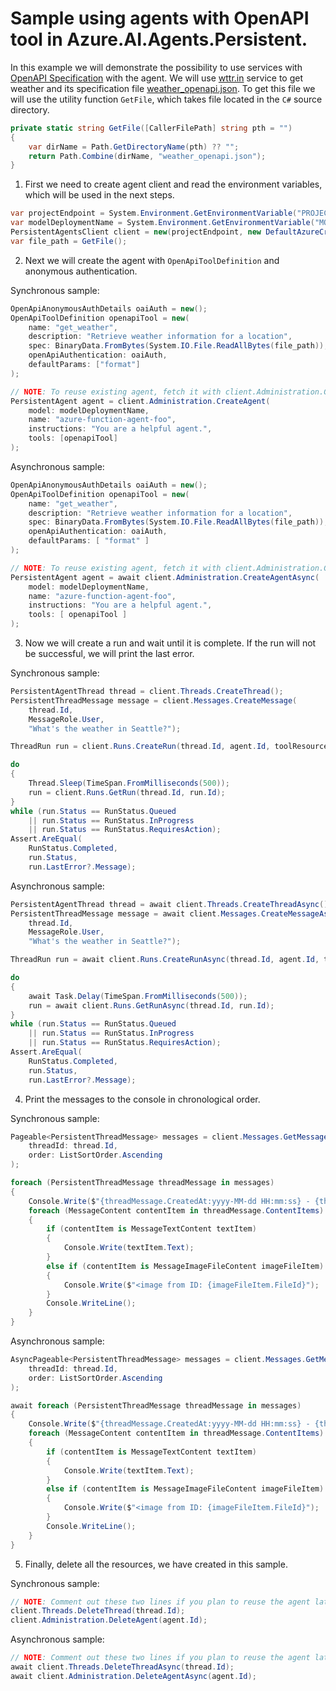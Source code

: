 # Sample using agents with OpenAPI tool in Azure.AI.Agents.Persistent.

In this example we will demonstrate the possibility to use services with [OpenAPI Specification](https://en.wikipedia.org/wiki/OpenAPI_Specification) with the agent. We will use [wttr.in](https://wttr.in) service to get weather and its specification file [weather_openapi.json](https://github.com/Azure/azure-sdk-for-net/blob/main/sdk/ai/Azure.AI.Agents.Persistent/tests/Samples/weather_openapi.json). To get this file we will use the utility function `GetFile`, which takes file located in the `C#` source directory.
```C# Snippet:AgentsOpenAPICallingExample_GetFile
private static string GetFile([CallerFilePath] string pth = "")
{
    var dirName = Path.GetDirectoryName(pth) ?? "";
    return Path.Combine(dirName, "weather_openapi.json");
}
```

1. First we need to create agent client and read the environment variables, which will be used in the next steps.
```C# Snippet:AgentsOpenAPICallingExample_CreateClient
var projectEndpoint = System.Environment.GetEnvironmentVariable("PROJECT_ENDPOINT");
var modelDeploymentName = System.Environment.GetEnvironmentVariable("MODEL_DEPLOYMENT_NAME");
PersistentAgentsClient client = new(projectEndpoint, new DefaultAzureCredential());
var file_path = GetFile();
```

2. Next we will create the agent with `OpenApiToolDefinition` and anonymous authentication.

Synchronous sample:
```C# Snippet:AgentsOpenAPISyncDefineFunctionTools
OpenApiAnonymousAuthDetails oaiAuth = new();
OpenApiToolDefinition openapiTool = new(
    name: "get_weather",
    description: "Retrieve weather information for a location",
    spec: BinaryData.FromBytes(System.IO.File.ReadAllBytes(file_path)),
    openApiAuthentication: oaiAuth,
    defaultParams: ["format"]
);

// NOTE: To reuse existing agent, fetch it with client.Administration.GetAgent(agentId)
PersistentAgent agent = client.Administration.CreateAgent(
    model: modelDeploymentName,
    name: "azure-function-agent-foo",
    instructions: "You are a helpful agent.",
    tools: [openapiTool]
);
```

Asynchronous sample:
```C# Snippet:AgentsOpenAPIDefineFunctionTools
OpenApiAnonymousAuthDetails oaiAuth = new();
OpenApiToolDefinition openapiTool = new(
    name: "get_weather",
    description: "Retrieve weather information for a location",
    spec: BinaryData.FromBytes(System.IO.File.ReadAllBytes(file_path)),
    openApiAuthentication: oaiAuth,
    defaultParams: [ "format" ]
);

// NOTE: To reuse existing agent, fetch it with client.Administration.GetAgent(agentId)
PersistentAgent agent = await client.Administration.CreateAgentAsync(
    model: modelDeploymentName,
    name: "azure-function-agent-foo",
    instructions: "You are a helpful agent.",
    tools: [ openapiTool ]
);
```

3. Now we will create a run and wait until it is complete. If the run will not be successful, we will print the last error.

Synchronous sample:
```C# Snippet:AgentsOpenAPISyncHandlePollingWithRequiredAction
PersistentAgentThread thread = client.Threads.CreateThread();
PersistentThreadMessage message = client.Messages.CreateMessage(
    thread.Id,
    MessageRole.User,
    "What's the weather in Seattle?");

ThreadRun run = client.Runs.CreateRun(thread.Id, agent.Id, toolResources: null);

do
{
    Thread.Sleep(TimeSpan.FromMilliseconds(500));
    run = client.Runs.GetRun(thread.Id, run.Id);
}
while (run.Status == RunStatus.Queued
    || run.Status == RunStatus.InProgress
    || run.Status == RunStatus.RequiresAction);
Assert.AreEqual(
    RunStatus.Completed,
    run.Status,
    run.LastError?.Message);
```

Asynchronous sample:
```C# Snippet:AgentsOpenAPIHandlePollingWithRequiredAction
PersistentAgentThread thread = await client.Threads.CreateThreadAsync();
PersistentThreadMessage message = await client.Messages.CreateMessageAsync(
    thread.Id,
    MessageRole.User,
    "What's the weather in Seattle?");

ThreadRun run = await client.Runs.CreateRunAsync(thread.Id, agent.Id, toolResources: null);

do
{
    await Task.Delay(TimeSpan.FromMilliseconds(500));
    run = await client.Runs.GetRunAsync(thread.Id, run.Id);
}
while (run.Status == RunStatus.Queued
    || run.Status == RunStatus.InProgress
    || run.Status == RunStatus.RequiresAction);
Assert.AreEqual(
    RunStatus.Completed,
    run.Status,
    run.LastError?.Message);
```

4. Print the messages to the console in chronological order.

Synchronous sample:
```C# Snippet:AgentsOpenAPISync_Print
Pageable<PersistentThreadMessage> messages = client.Messages.GetMessages(
    threadId: thread.Id,
    order: ListSortOrder.Ascending
);

foreach (PersistentThreadMessage threadMessage in messages)
{
    Console.Write($"{threadMessage.CreatedAt:yyyy-MM-dd HH:mm:ss} - {threadMessage.Role,10}: ");
    foreach (MessageContent contentItem in threadMessage.ContentItems)
    {
        if (contentItem is MessageTextContent textItem)
        {
            Console.Write(textItem.Text);
        }
        else if (contentItem is MessageImageFileContent imageFileItem)
        {
            Console.Write($"<image from ID: {imageFileItem.FileId}");
        }
        Console.WriteLine();
    }
}
```

Asynchronous sample:
```C# Snippet:AgentsOpenAPI_Print
AsyncPageable<PersistentThreadMessage> messages = client.Messages.GetMessagesAsync(
    threadId: thread.Id,
    order: ListSortOrder.Ascending
);

await foreach (PersistentThreadMessage threadMessage in messages)
{
    Console.Write($"{threadMessage.CreatedAt:yyyy-MM-dd HH:mm:ss} - {threadMessage.Role,10}: ");
    foreach (MessageContent contentItem in threadMessage.ContentItems)
    {
        if (contentItem is MessageTextContent textItem)
        {
            Console.Write(textItem.Text);
        }
        else if (contentItem is MessageImageFileContent imageFileItem)
        {
            Console.Write($"<image from ID: {imageFileItem.FileId}");
        }
        Console.WriteLine();
    }
}
```

5. Finally, delete all the resources, we have created in this sample.

Synchronous sample:
```C# Snippet:AgentsOpenAPISync_Cleanup
// NOTE: Comment out these two lines if you plan to reuse the agent later.
client.Threads.DeleteThread(thread.Id);
client.Administration.DeleteAgent(agent.Id);
```

Asynchronous sample:
```C# Snippet:AgentsOpenAPI_Cleanup
// NOTE: Comment out these two lines if you plan to reuse the agent later.
await client.Threads.DeleteThreadAsync(thread.Id);
await client.Administration.DeleteAgentAsync(agent.Id);
```
